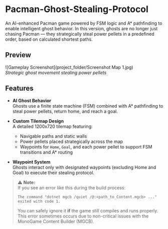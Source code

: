 # Pacman-Ghost-Stealing-Protocol

An AI-enhanced Pacman game powered by FSM logic and A* pathfinding to enable intelligent ghost behavior. In this version, ghosts are no longer just chasing Pacman — they strategically steal power pellets in a predefined order, based on calculated shortest paths.

## Preview

![Gameplay Screenshot](project_folder/Screenshot Map 1.jpg)  
*Strategic ghost movement stealing power pellets*

## Features

- **AI Ghost Behavior**  
  Ghosts use a finite state machine (FSM) combined with A* pathfinding to steal power pellets, return home, and reach a goal.

- **Custom Tilemap Design**  
  A detailed 1200x720 tilemap featuring:
  - Navigable paths and static walls
  - Power pellets placed strategically across the map
  - Waypoints for `Home`, `Goal`, and each power pellet to support FSM transitions and A* routing

- **Waypoint System**  
  Ghosts interact only with designated waypoints (excluding Home and Goal) to execute their stealing protocol.

> ⚠ **Note:**  
> If you see an error like this during the build process:
> 
> ```
> The command "dotnet mgcb /quiet /@:<path_to_Content.mgcb> ..." exited with code 1.
> ```
> 
> You can safely ignore it **if** the game still compiles and runs properly.  
> This error sometimes occurs due to non-critical issues with the MonoGame Content Builder (MGCB).  
